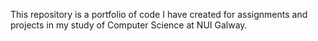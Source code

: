 This repository is a portfolio of code I have created for assignments and projects in my study of Computer Science at NUI Galway.
